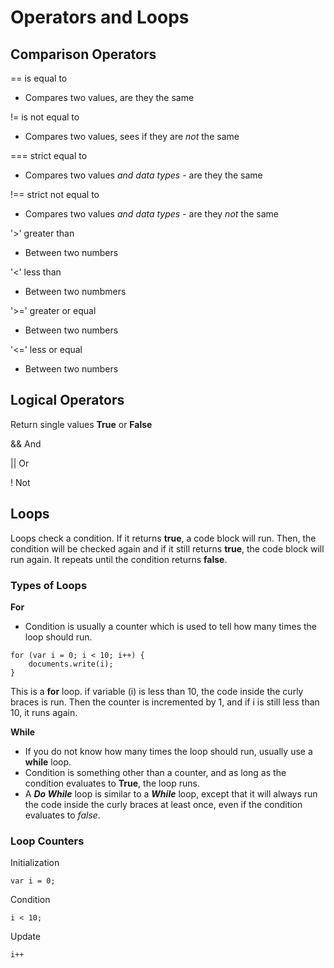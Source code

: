 # Operators and Loops

## Comparison Operators

==      is equal to
- Compares two values, are they the same

!=      is not equal to
- Compares two values, sees if they are *not* the same

===     strict equal to
- Compares two values *and data types* - are they the same

!==     strict not equal to
- Compares two values *and data types* - are they *not* the same

'>'     greater than
- Between two numbers

'<'     less than
- Between two numbmers

'>='    greater or equal
- Between two numbers

'<='    less or equal
- Between two numbers

## Logical Operators

Return single values **True** or **False**

&&      And

||      Or

!       Not

## Loops

Loops check a condition. If it returns **true**, a code block will run. Then, the condition will be checked again and if it still returns **true**, the code block will run again. It repeats until the condition returns **false**.

### Types of Loops

**For**
- Condition is usually a counter which is used to tell how many times the loop should run.

```
for (var i = 0; i < 10; i++) {
    documents.write(i);
}
```

This is a **for** loop. if variable (i) is less than 10, the code inside the curly braces is run. Then the counter is incremented by 1, and if i is still less than 10, it runs again.

**While**
- If you do not know how many times the loop should run, usually use a **while** loop.
- Condition is something other than a counter, and as long as the condition evaluates to **True**, the loop runs.
- A ***Do While*** loop is similar to a ***While*** loop, except that it will always run the code inside the curly braces at least once, even if the condition evaluates to *false*.

### Loop Counters

Initialization

```
var i = 0;
```

Condition

```
i < 10;
```

Update
```
i++
```